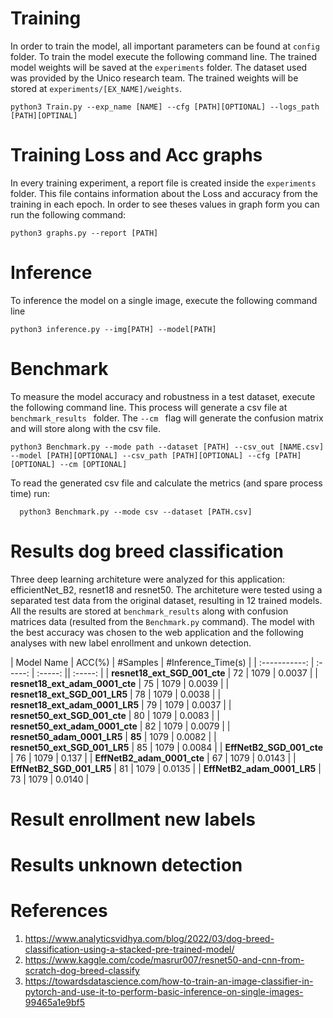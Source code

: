 # Training
In order to train the model, all important parameters can be found at ```config``` folder. To train the model execute the following command line. The trained model weights will be saved at the ```experiments``` folder. The dataset used was provided by the Unico research team. The trained weights will be stored at ```experiments/[EX_NAME]/weights```.

```
python3 Train.py --exp_name [NAME] --cfg [PATH][OPTIONAL] --logs_path [PATH][OPTINAL] 
```

# Training Loss and Acc graphs
In every training experiment, a report file is created inside the ```experiments``` folder. This file contains information about the Loss and accuracy from the training in each epoch. In order to see theses values in graph form you can run the following command:
```
python3 graphs.py --report [PATH]
```

# Inference
To inference the model on a single image, execute the following command line
```
python3 inference.py --img[PATH] --model[PATH]
```

# Benchmark
To measure the model accuracy and robustness in a test dataset, execute the following command line. This process will generate a csv file at ```benchmark_results ``` folder. The ```--cm ``` flag will generate the confusion matrix and will store along with the csv file.
```
python3 Benchmark.py --mode path --dataset [PATH] --csv_out [NAME.csv] --model [PATH][OPTIONAL] --csv_path [PATH][OPTIONAL] --cfg [PATH][OPTIONAL] --cm [OPTIONAL]
```
To read the generated csv file and calculate the metrics (and spare process time) run:
```
  python3 Benchmark.py --mode csv --dataset [PATH.csv]
```

# Results dog breed classification
Three deep learning architeture were analyzed for this application: efficientNet_B2, resnet18 and resnet50. The architeture were tested using a separated test data from the original dataset, resulting in 12 trained models. All the results are stored at ```benchmark_results``` along with confusion matrices data (resulted from the ``` Benchmark.py ``` command). The model with the best accuracy was chosen to the web application and the following analyses with new label enrollment and unkown detection. 

| Model Name | ACC(%) | #Samples | #Inference_Time(s) |
|  :-----------:    | :-----:  | :-----:  || :-----:  |
| **resnet18_ext_SGD_001_cte** | 72 | 1079 |  0.0037 |
| **resnet18_ext_adam_0001_cte** | 75 | 1079 |  0.0039 |
| **resnet18_ext_SGD_001_LR5** | 78 | 1079 |  0.0038 |
| **resnet18_ext_adam_0001_LR5** | 79 | 1079 | 0.0037 |
| **resnet50_ext_SGD_001_cte** | 80 | 1079 | 0.0083 |
| **resnet50_ext_adam_0001_cte** | 82 | 1079 | 0.0079 |
| **resnet50_adam_0001_LR5** | **85** | 1079 | 0.0082 |
| **resnet50_ext_SGD_001_LR5** | 85 | 1079 | 0.0084 |
| **EffNetB2_SGD_001_cte** | 76 | 1079 |  0.137 | 
| **EffNetB2_adam_0001_cte** | 67 | 1079 | 0.0143 |
| **EffNetB2_SGD_001_LR5** | 81 | 1079 | 0.0135 |
| **EffNetB2_adam_0001_LR5** | 73 | 1079 | 0.0140 |

# Result enrollment new labels



# Results unknown detection

<!--| **resnet18_SGD_001_LR5** | 0 | 0 |  0 |
| **resnet18_adam_0001_LR5** | 0 | 0 |  0 |
| **EffNetB2_ext_SGD_001_LR5** | 0 | 0 |  0 |
| **EffNetB2_ext_adam_0001_LR5** | 0 | 0 | 0 |
| **EffNetB2_ext_SGD_001_cte** | 0 | 0 | 0 |
| **EffNetB2_ext_adam_0001_cte** | 0 | 0 | 0 |
| **resnet50_ext_adam_0001_LR5** | 0 | 0 | 0 |
| **resnet50_SGD_001_LR5** | 0 | 0 | 0 |
| **resnet50_SGD_001_cte** | 0 | 0 | 0 |
| **resnet50_adam_0001_cte** | 0 | 0 | 0 |
| **resnet18_SGD_001_cte** | 0 | 0 | 0 |
| **resnet18_adam_0001_cte** | 0 | 0 |  0 |-->

# References
1. https://www.analyticsvidhya.com/blog/2022/03/dog-breed-classification-using-a-stacked-pre-trained-model/
2. https://www.kaggle.com/code/masrur007/resnet50-and-cnn-from-scratch-dog-breed-classify
3. https://towardsdatascience.com/how-to-train-an-image-classifier-in-pytorch-and-use-it-to-perform-basic-inference-on-single-images-99465a1e9bf5

